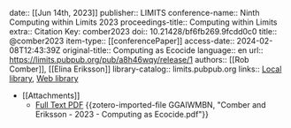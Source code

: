 date:: [[Jun 14th, 2023]]
publisher:: LIMITS
conference-name:: Ninth Computing within Limits 2023
proceedings-title:: Computing within Limits
extra:: Citation Key: comber2023
doi:: 10.21428/bf6fb269.9fcdd0c0
title:: @comber2023
item-type:: [[conferencePaper]]
access-date:: 2024-02-08T12:43:39Z
original-title:: Computing as Ecocide
language:: en
url:: https://limits.pubpub.org/pub/a8h46wqy/release/1
authors:: [[Rob Comber]], [[Elina Eriksson]]
library-catalog:: limits.pubpub.org
links:: [Local library](zotero://select/groups/2386895/items/LWAKGRY2), [Web library](https://www.zotero.org/groups/2386895/items/LWAKGRY2)

- [[Attachments]]
	- [Full Text PDF](https://limits.pubpub.org/pub/a8h46wqy/download/pdf) {{zotero-imported-file GGAIWMBN, "Comber and Eriksson - 2023 - Computing as Ecocide.pdf"}}